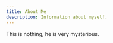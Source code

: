 ```yaml
---
title: About Me
description: Information about myself.
---
```


This is nothing, he is very mysterious.


























